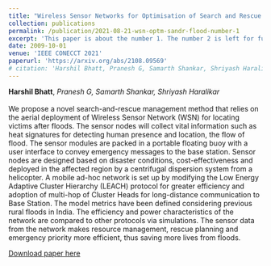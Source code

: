 ```yaml
---
title: "Wireless Sensor Networks for Optimisation of Search and Rescue Management in Floods"
collection: publications
permalink: /publication/2021-08-21-wsn-optm-sandr-flood-number-1
excerpt: 'This paper is about the number 1. The number 2 is left for future work.'
date: 2009-10-01
venue: 'IEEE CONECCT 2021'
paperurl: 'https://arxiv.org/abs/2108.09569'
# citation: 'Harshil Bhatt, Pranesh G, Samarth Shankar, Shriyash Haralikar'
---
```

**Harshil Bhatt**, *Pranesh G, Samarth Shankar, Shriyash Haralikar*<br><br>
We propose a novel search-and-rescue management method that relies on the aerial deployment of Wireless Sensor Network (WSN) for locating victims after floods. The sensor nodes will collect vital information such as heat signatures for detecting human presence and location, the flow of flood. The sensor modules are packed in a portable floating buoy with a user interface to convey emergency messages to the base station. Sensor nodes are designed based on disaster conditions, cost-effectiveness and deployed in the affected region by a centrifugal dispersion system from a helicopter.
A mobile ad-hoc network is set up by modifying the Low Energy Adaptive Cluster Hierarchy (LEACH) protocol for greater efficiency and adoption of multi-hop of Cluster Heads for long-distance communication to Base Station. The model metrics have been defined considering previous rural floods in India. The efficiency and power characteristics of the network are compared to other protocols via simulations. The sensor data from the network makes resource management, rescue planning and emergency priority more efficient, thus saving more lives from floods.


[Download paper here](http://harshilbhatt2001.github.io/files/CONECCT2021437.pdf)

